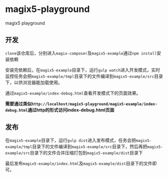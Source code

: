 # magix5-playground
magix5 playground

## 开发
`clone`该仓库后，分别进入`magix-composer`及`magix5-example`通过`npm install`安装依赖

安装完依赖后，在`magix5-example`目录下，运行`gulp watch`进入开发模式，实时监控任务会把`magix5-example/tmpl`目录下的文件编译到`magix5-example/src`目录下，以供浏览器能加载使用。

通过`magix5-example/index-debug.html`查看开发模式下的页面效果。

**需要通过类似`http://localhost/magix5-playground/magix5-example/index-debug.html`通过http的形式访问index-debug.html页面**

## 发布
在`magix5-example`目录下，运行`gulp dist`进入发布模式，任务会把`magix5-example/tmpl`目录下的文件编译到`magix5-example/src`目录下，然后再把`magix5-example/src`目录下的文件合并压缩打包到`magix5-example/dist`目录下

最后发布`magix5-example/index.html`及`magix5-example/dist`目录下的文件即可。
